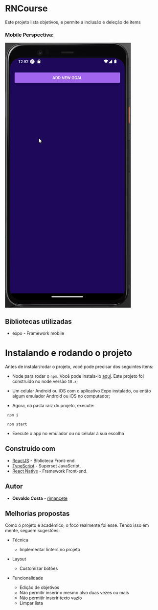 
# RNCourse

Este projeto lista objetivos, e permite a inclusão e deleção de items

### Mobile Perspectiva:
![nav](./docs/app.gif)

## Bibliotecas utilizadas

- expo - Framework mobile

# Instalando e rodando o projeto
Antes de instalar/rodar o projeto, você pode precisar dos seguintes itens:
- Node para rodar o `npm`. Você pode instala-lo [aqui](https://nodejs.org/en/). Este projeto foi construído no node versão `18.x`;
- Um celular Android ou iOS com o aplicativo Expo instalado, ou então algum emulador Android ou iOS no computador;

- Agora, na pasta raíz do projeto, execute:
```
 npm i
```

```
 npm start
```

- Execute o app no emulador ou no celular à sua escolha
## Construído com

- [ReactJS](https://pt-br.reactjs.org/) - Biblioteca Front-end.
- [TypeScript](https://www.typescriptlang.org/) - Superset JavaScript.
- [React Native](https://reactnative.dev/) - Framework Front-end.

## Autor

- **Osvaldo Costa** - [rimancete](https://github.com/rimancete)

## Melhorias propostas

Como o projeto é acadêmico, o foco realmente foi esse. Tendo isso em mente, seguem sugestões:

- Técnica
  - Implementar linters no projeto

- Layout
  - Customizar botões

- Funcionalidade
  - Edição de objetivos
  - Não permitir inserir o mesmo alvo duas vezes ou mais
  - Não permitir inserir texto vazio
  - Limpar lista